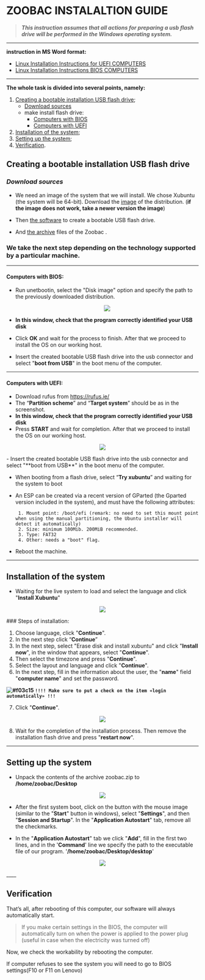 # ZOOBAC INSTALALTION GUIDE

> ***This instruction assumes that all actions for preparing a usb flash drive will be performed in the
Windows operating system.***
____

**instruction in MS Word format:**
- [Linux Installation Instructions for UEFI COMPUTERS](src/Linux_Installation_Instructions_NEW_COMPUTERS.docx)
- [Linux Installation Instructions BIOS COMPUTERS](src/Linux_Installation_Instructions_OLD_COMPUTERS.docx)

____

**The whole task is divided into several points, namely:**

1. [Creating a bootable installation USB flash drive](#creating-a-bootable-installation-usb-flash-drive);
      - [Download sources](#download-sources)
      - make install flash drive:
          - [Computers with BIOS](#computers-with-bios)
          - [Computers with UEFI](#computers-with-uefi)
2. [Installation of the system](#installation-of-the-system);
3. [Setting up the system](#setting-up-the-system);
4. [Verification](#verification).

## Creating a bootable installation USB flash drive

### *Download sources*

- We need an image of the system that we will install. We chose Xubuntu (the system will be 64-bit). Download the [image](https://www.mirrorservice.org/sites/cdimage.ubuntu.com/cdimage/xubuntu/releases/20.04/release/xubuntu-20.04.2-desktop-amd64.iso) of the distribution. (**if the image does not work, take a newer version the image**)

- Then [the software](https://github.com/unetbootin/unetbootin/releases/download/647/unetbootin-windows-647.exe) to create a bootable USB flash drive.
- And [the archive](https://github.com/GetCider/zoobac_documentation/blob/master/src/zoobac.zip) files of the Zoobac .


### **We take the next step depending on the technology supported by a particular machine.**
___

#### **Computers with BIOS:**

- Run unetbootin, select the "Disk image" option and specify the path to the previously downloaded distribution.<p align="center"> 
  <img src="https://github.com/GetCider/zoobac_documentation/raw/master/imgs/old_pc_1.jpg" />
</p>

- **In this window, check that the program correctly identified your USB disk**

- Click **OK** and wait for the process to finish. After that we proceed to install the OS on our working host.

- Insert the created bootable USB flash drive into the usb connector and select "**boot from USB**" in the boot menu of the computer.

____

#### **Computers with UEFI:**

- Download rufus from https://rufus.ie/
- The “**Partition scheme**” and “**Target system**” should be as in the screenshot.
- **In this window, check that the program correctly identified your USB disk**
- Press **START** and wait for completion. After that we proceed to install the OS on our working host.

<p align="center"> 
  <img src="https://github.com/GetCider/zoobac_documentation/raw/master/imgs/new_pc_1.jpg" />
</p>
- Insert the created bootable USB flash drive into the usb connector and select "**boot from USB**" in the boot menu of the computer.

- When booting from a flash drive, select “**Try xubuntu**” and waiting for the system to boot
  

- An ESP can be created via a recent version of GParted (the Gparted version included in the system), and must have the following attributes:
  
       1. Mount point: /boot/efi (remark: no need to set this mount point when using the manual partitioning, the Ubuntu installer will detect it automatically)
       2. Size: minimum 100Mib. 200MiB recommended.
       3. Type: FAT32
       4. Other: needs a "boot" flag.

- Reboot the machine.

____

## Installation of the system

- Waiting for the live system to load and select the language and click "**Install Xubuntu**"
  
<p align="center"> 
  <img src="https://github.com/GetCider/zoobac_documentation/raw/master/imgs/installation1.png" />
</p>
### Steps of installation: 

1. Choose language, click "**Continue**".
2. In the next stеp click “**Continue**”
3. In the next step, select "Erase disk and install xubuntu" and click "**Install now**", in the window that appears, select "**Continue**".
4. Then select the timezone and press "**Continue**".
5. Select the layout and language and click "**Continue**".
6. In the next step, fill in the information about the user, the "**name**" field "**computer name**" and set the password.

**![#f03c15](https://via.placeholder.com/15/f03c15/000000?text=+) `!!!! Make sure to put a check on the item «login automatically» !!!`**

 7.  Click "**Continue**".
   
<p align="center"> 
  <img src="https://github.com/GetCider/zoobac_documentation/raw/master/imgs/installation2.png" />
</p>

8. Wait for the completion of the installation process. Then remove the installation flash drive and press "**restart now**".

____

## Setting up the system


- Unpack the contents of the archive zoobac.zip to **/home/zoobac/Desktop**
  
<p align="center"> 
  <img src="https://github.com/GetCider/zoobac_documentation/raw/master/imgs/installation4.png" />
</p>

- After the first system boot, click on the button with the mouse image (similar to the "**Start**" button in windows), select "**Settings**", and then "**Session and Startup**". In the "**Application Autostart**" tab, remove all the checkmarks.

- In the "**Application Autostart**" tab we click "**Add**", fill in the first two lines, and in the '**Command**' line  we specify the path to the executable file of our program. '**/home/zoobac/Desktop/desktop**'

<p align="center"> 
  <img src="https://github.com/GetCider/zoobac_documentation/raw/master/imgs/installation3.png" />
</p>
____

## Verification

That’s all, after rebooting of this computer, our software will always automatically start.

>If you make certain settings in the BIOS, the computer will automatically turn on when the power is applied to the power plug (useful in case when the electricity was turned off)

Now, we check the workability by rebooting the computer.

If computer refuses to see the system you will need to go to BIOS settings(F10 or F11 on Lenovo)
